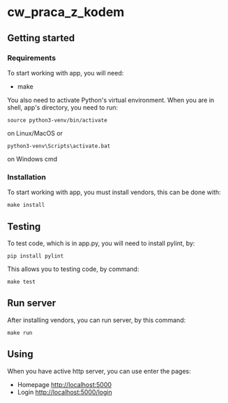# cw_praca_z_kodem

## Getting started

### Requirements

To start working with app, you will need:
- make

You also need to activate Python's virtual environment. When you are in shell, app's directory, you need to run:
```
source python3-venv/bin/activate
```
on Linux/MacOS or
```
python3-venv\Scripts\activate.bat
```
on Windows cmd

### Installation

To start working with app, you must install vendors, this can be done with:
 
```
make install
```

## Testing

To test code, which is in app.py, you will need to install pylint, by:
```
pip install pylint
```
This allows you to testing code, by command:

```
make test
```

## Run server

After installing vendors, you can run server, by this command:

```
make run
```

## Using

When you have active http server, you can use enter the pages:
- Homepage [http://localhost:5000](http://localhost:5000)
- Login [http://localhost:5000/login](http://localhost:5000/login)

